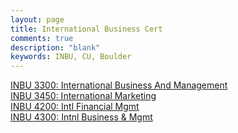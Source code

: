 ```yaml
---
layout: page
title: International Business Cert
comments: true
description: "blank"
keywords: INBU, CU, Boulder
---
```

<body>
<div><a href="../../courses/INBU-3300">INBU 3300: International Business And Management</a></div>
<div><a href="../../courses/INBU-3450">INBU 3450: International Marketing</a></div>
<div><a href="../../courses/INBU-4200">INBU 4200: Intl Financial Mgmt</a></div>
<div><a href="../../courses/INBU-4300">INBU 4300: Intnl Business & Mgmt</a></div>
</body>